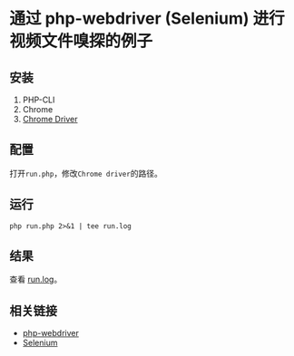 # 通过 php-webdriver (Selenium) 进行视频文件嗅探的例子

## 安装

1. PHP-CLI
2. Chrome
3. [Chrome Driver](https://sites.google.com/a/chromium.org/chromedriver/downloads)

## 配置

打开`run.php`，修改`Chrome driver`的路径。

## 运行

```
php run.php 2>&1 | tee run.log
```

## 结果

查看 [run.log](run.log)。

## 相关链接

* [php-webdriver](https://github.com/php-webdriver/php-webdriver)
* [Selenium](https://www.selenium.dev/)
